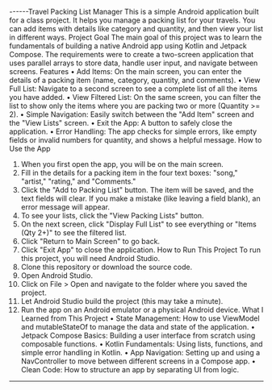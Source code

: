------Travel Packing List Manager
This is a simple Android application built for a class project. It helps you manage a packing list for your travels. You can add items with details like category and quantity, and then view your list in different ways.
Project Goal
The main goal of this project was to learn the fundamentals of building a native Android app using Kotlin and Jetpack Compose. The requirements were to create a two-screen application that uses parallel arrays to store data, handle user input, and navigate between screens.
Features
•	Add Items: On the main screen, you can enter the details of a packing item (name, category, quantity, and comments).
•	View Full List: Navigate to a second screen to see a complete list of all the items you have added.
•	View Filtered List: On the same screen, you can filter the list to show only the items where you are packing two or more (Quantity >= 2).
•	Simple Navigation: Easily switch between the "Add Item" screen and the "View Lists" screen.
•	Exit the App: A button to safely close the application.
•	Error Handling: The app checks for simple errors, like empty fields or invalid numbers for quantity, and shows a helpful message.
How to Use the App
1.	When you first open the app, you will be on the main screen.
2.	Fill in the details for a packing item in the four text boxes: "song," "artist," "rating," and "Comments."
3.	Click the "Add to Packing List" button. The item will be saved, and the text fields will clear. If you make a mistake (like leaving a field blank), an error message will appear.
4.	To see your lists, click the "View Packing Lists" button.
5.	On the next screen, click "Display Full List" to see everything or "Items (Qty 2+)" to see the filtered list.
6.	Click "Return to Main Screen" to go back.
7.	Click "Exit App" to close the application.
      How to Run This Project
      To run this project, you will need Android Studio.
1.	Clone this repository or download the source code.
2.	Open Android Studio.
3.	Click on File > Open and navigate to the folder where you saved the project.
4.	Let Android Studio build the project (this may take a minute).
5.	Run the app on an Android emulator or a physical Android device.
      What I Learned from This Project
      •	State Management: How to use ViewModel and mutableStateOf to manage the data and state of the application.
      •	Jetpack Compose Basics: Building a user interface from scratch using composable functions.
      •	Kotlin Fundamentals: Using lists, functions, and simple error handling in Kotlin.
      •	App Navigation: Setting up and using a NavController to move between different screens in a Compose app.
      •	Clean Code: How to structure an app by separating UI from logic.
-----------------------------------------